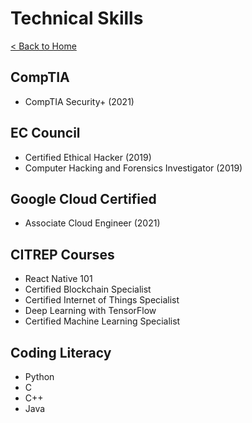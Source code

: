 # Technical Skills

[< Back to Home](../README/md)

## CompTIA

* CompTIA Security+ (2021)

## EC Council

* Certified Ethical Hacker (2019)
* Computer Hacking and Forensics Investigator (2019)

## Google Cloud Certified

* Associate Cloud Engineer (2021)

## CITREP Courses

* React Native 101
* Certified Blockchain Specialist
* Certified Internet of Things Specialist
* Deep Learning with TensorFlow
* Certified Machine Learning Specialist

## Coding Literacy

* Python
* C
* C++
* Java
